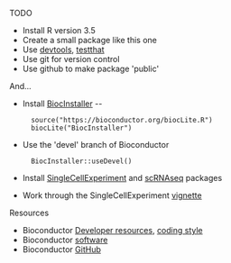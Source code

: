 TODO

- Install R version 3.5
- Create a small package like this one
- Use [devtools][1], [testthat][2]
- Use git for version control
- Use github to make package 'public'

[1]: https://cran.r-project.org/package=devtools
[2]: https://cran.r-project.org/package=testthat

And...

- Install [BiocInstaller][3] -- 

        source("https://bioconductor.org/biocLite.R")
        biocLite("BiocInstaller")
        
- Use the 'devel' branch of Bioconductor

        BiocInstaller::useDevel()
        
- Install [SingleCellExperiment][3] and [scRNAseq][4] packages
- Work through the SingleCellExperiment [vignette][5]

[3]: https://bioconductor.org/packages/SingleCellExperiment
[4]: https://bioconductor.org/packages/scRNAseq
[5]: http://bioconductor.org/packages/devel/bioc/vignettes/SingleCellExperiment/inst/doc/intro.html


Resources

- Bioconductor [Developer resources][7], [coding style][6]
- Bioconductor [software][8]
- Bioconductor [GitHub][9]

[6]: http://bioconductor.org/developers/how-to/coding-style/
[7]: http://bioconductor.org/developers
[8]: http://bioconductor.org/packages/devel
[9]: https://github.com/Bioconductor
